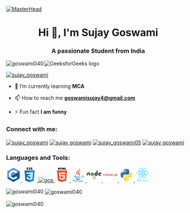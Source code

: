 [![MasterHead](https://repository-images.githubusercontent.com/588181932/e36ec678-7984-4cdd-8e4c-a3932772ff8e)](https://github.com/Goswami040)
<h1 align="center">Hi 👋, I'm Sujay Goswami</h1>
<h3 align="center">A passionate Student from India</h3>
<img src=
 "https://i.pinimg.com/originals/81/17/8b/81178b47a8598f0c81c4799f2cdd4057.gif" 
         alt="GeeksforGeeks logo"
         align="right" width="400">

<p align="left"> <img src="https://komarev.com/ghpvc/?username=goswami040&label=Profile%20views&color=0e75b6&style=flat" alt="goswami040" /> </p>

<p align="left"> <a href="https://twitter.com/sujay_goswami" target="blank"><img src="https://img.shields.io/twitter/follow/sujay_goswami?logo=twitter&style=for-the-badge" alt="sujay_goswami" /></a> </p>

- 🌱 I’m currently learning **MCA**

- 📫 How to reach me **goswamisujay4@gmail.com**

- ⚡ Fun fact **I am funny**

<h3 align="left">Connect with me:</h3>
<p align="left">
<a href="https://twitter.com/sujay_goswami" target="blank"><img align="center" src="https://raw.githubusercontent.com/rahuldkjain/github-profile-readme-generator/master/src/images/icons/Social/twitter.svg" alt="sujay_goswami" height="30" width="40" /></a>
<a href="https://linkedin.com/in/sujay goswami" target="blank"><img align="center" src="https://raw.githubusercontent.com/rahuldkjain/github-profile-readme-generator/master/src/images/icons/Social/linked-in-alt.svg" alt="sujay goswami" height="30" width="40" /></a>
<a href="https://instagram.com/sujay_goswami05" target="blank"><img align="center" src="https://raw.githubusercontent.com/rahuldkjain/github-profile-readme-generator/master/src/images/icons/Social/instagram.svg" alt="sujay_goswami05" height="30" width="40" /></a>
<a href="https://www.leetcode.com/sujay goswami" target="blank"><img align="center" src="https://raw.githubusercontent.com/rahuldkjain/github-profile-readme-generator/master/src/images/icons/Social/leet-code.svg" alt="sujay goswami" height="30" width="40" /></a>
</p>

<h3 align="left">Languages and Tools:</h3>
<p align="left"> <a href="https://www.cprogramming.com/" target="_blank" rel="noreferrer"> <img src="https://raw.githubusercontent.com/devicons/devicon/master/icons/c/c-original.svg" alt="c" width="40" height="40"/> </a> <a href="https://www.w3schools.com/css/" target="_blank" rel="noreferrer"> <img src="https://raw.githubusercontent.com/devicons/devicon/master/icons/css3/css3-original-wordmark.svg" alt="css3" width="40" height="40"/> </a> <a href="https://cloud.google.com" target="_blank" rel="noreferrer"> <img src="https://www.vectorlogo.zone/logos/google_cloud/google_cloud-icon.svg" alt="gcp" width="40" height="40"/> </a> <a href="https://www.w3.org/html/" target="_blank" rel="noreferrer"> <img src="https://raw.githubusercontent.com/devicons/devicon/master/icons/html5/html5-original-wordmark.svg" alt="html5" width="40" height="40"/> </a> <a href="https://www.java.com" target="_blank" rel="noreferrer"> <img src="https://raw.githubusercontent.com/devicons/devicon/master/icons/java/java-original.svg" alt="java" width="40" height="40"/> </a> <a href="https://nodejs.org" target="_blank" rel="noreferrer"> <img src="https://raw.githubusercontent.com/devicons/devicon/master/icons/nodejs/nodejs-original-wordmark.svg" alt="nodejs" width="40" height="40"/> </a> <a href="https://www.oracle.com/" target="_blank" rel="noreferrer"> <img src="https://raw.githubusercontent.com/devicons/devicon/master/icons/oracle/oracle-original.svg" alt="oracle" width="40" height="40"/> </a> <a href="https://www.python.org" target="_blank" rel="noreferrer"> <img src="https://raw.githubusercontent.com/devicons/devicon/master/icons/python/python-original.svg" alt="python" width="40" height="40"/> </a> <a href="https://reactjs.org/" target="_blank" rel="noreferrer"> <img src="https://raw.githubusercontent.com/devicons/devicon/master/icons/react/react-original-wordmark.svg" alt="react" width="40" height="40"/> </a> </p>

<p><img align="left" src="https://github-readme-stats.vercel.app/api/top-langs?username=goswami040&show_icons=true&locale=en&layout=compact" alt="goswami040" /></p>

<p>&nbsp;<img align="center" src="https://github-readme-stats.vercel.app/api?username=goswami040&show_icons=true&locale=en" alt="goswami040" /></p>

<p><img align="center" src="https://github-readme-streak-stats.herokuapp.com/?user=goswami040&" alt="goswami040" /></p>

